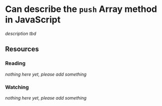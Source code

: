 # Can describe the `push` Array method in JavaScript
_description tbd_
## Resources
### Reading
_nothing here yet, please add something_
### Watching
_nothing here yet, please add something_
